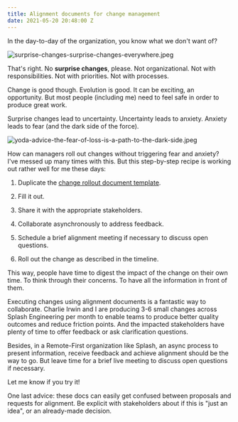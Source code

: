 ```yaml
---
title: Alignment documents for change management
date: 2021-05-20 20:48:00 Z
---
```


In the day-to-day of the organization, you know what we don't want of?

![surprise-changes-surprise-changes-everywhere.jpeg](/uploads/surprise-changes-surprise-changes-everywhere.jpeg)

That's right. No **surprise changes**, please. Not organizational. Not with responsibilities. Not with priorities. Not with processes.

Change is good though. Evolution is good. It can be exciting, an opportunity. But most people (including me) need to feel safe in order to produce great work.

Surprise changes lead to uncertainty. Uncertainty leads to anxiety. Anxiety leads to fear (and the dark side of the force).

![yoda-advice-the-fear-of-loss-is-a-path-to-the-dark-side.jpeg](/uploads/yoda-advice-the-fear-of-loss-is-a-path-to-the-dark-side.jpeg)

How can managers roll out changes without triggering fear and anxiety? I've messed up many times with this. But this step-by-step recipe is working out rather well for me these days:

1. Duplicate the [change rollout document template](https://docs.google.com/document/d/1Yq-gFbKIXfE7JQuDUlO0SSHS7dGqabq0aPTVOojDROU/edit?usp=sharing).

2. Fill it out.

3. Share it with the appropriate stakeholders.

4. Collaborate asynchronously to address feedback.

5. Schedule a brief alignment meeting if necessary to discuss open questions.

6. Roll out the change as described in the timeline.

This way, people have time to digest the impact of the change on their own time. To think through their concerns. To have all the information in front of them.

Executing changes using alignment documents is a fantastic way to collaborate. Charlie Irwin and I are producing 3-6 small changes across Splash Engineering per month to enable teams to produce better quality outcomes and reduce friction points. And the impacted stakeholders have plenty of time to offer feedback or ask clarification questions.

Besides, in a Remote-First organization like Splash, an async process to present information, receive feedback and achieve alignment should be the way to go. But leave time for a brief live meeting to discuss open questions if necessary.

Let me know if you try it!

One last advice: these docs can easily get confused between proposals and requests for alignment. Be explicit with stakeholders about if this is "just an idea", or an already-made decision.
